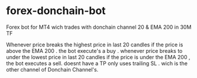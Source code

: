 # forex-donchain-bot
Forex bot for MT4 wich trades with donchain channel 20 &amp; EMA 200 in 30M TF 


Whenever price breaks the highest price in last 20 candles if the price is above the EMA 200 . the bot execute's a buy .
whenever price breaks to under the lowest price in last 20 candles if the price is under the EMA 200 , the bot executes a sell.
doesnt have a TP only uses trailing SL . wich is the other channel of Donchain Channel's.
